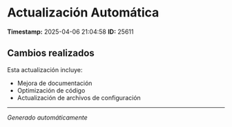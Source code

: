 # Actualización Automática

**Timestamp:** 2025-04-06 21:04:58
**ID:** 25611

## Cambios realizados

Esta actualización incluye:
- Mejora de documentación
- Optimización de código
- Actualización de archivos de configuración

---
*Generado automáticamente*
